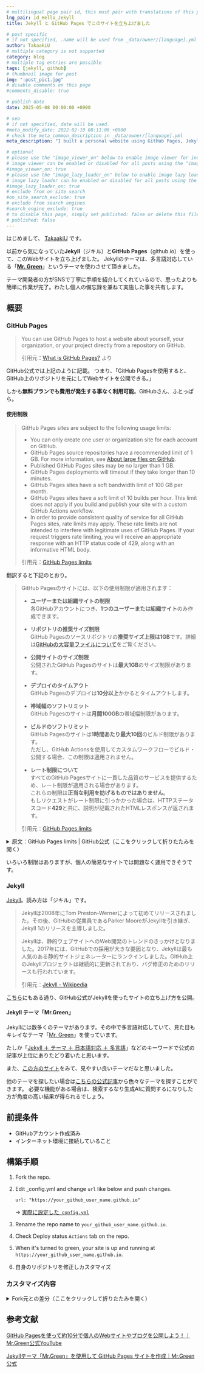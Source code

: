 ```yaml
---
# multilingual page pair id, this must pair with translations of this page. (This name must be unique)
lng_pair: id_Hello_Jekyll
title: Jekyll と GitHub Pages でこのサイトを立ち上げました

# post specific
# if not specified, .name will be used from _data/owner/[language].yml
author: TakaakiU
# multiple category is not supported
category: blog
# multiple tag entries are possible
tags: [jekyll, github]
# thumbnail image for post
img: ":post_pic1.jpg"
# disable comments on this page
#comments_disable: true

# publish date
date: 2025-05-08 00:00:00 +0900

# seo
# if not specified, date will be used.
#meta_modify_date: 2022-02-10 08:11:06 +0900
# check the meta_common_description in _data/owner/[language].yml
meta_description: "I built a personal website using GitHub Pages, Jekyll, and the Jekyll theme Mr. Green. I'll share the site along with a simple overview of the steps I took to create it."

# optional
# please use the "image_viewer_on" below to enable image viewer for individual pages or posts (_posts/ or [language]/_posts folders).
# image viewer can be enabled or disabled for all posts using the "image_viewer_posts: true" setting in _data/conf/main.yml.
#image_viewer_on: true
# please use the "image_lazy_loader_on" below to enable image lazy loader for individual pages or posts (_posts/ or [language]/_posts folders).
# image lazy loader can be enabled or disabled for all posts using the "image_lazy_loader_posts: true" setting in _data/conf/main.yml.
#image_lazy_loader_on: true
# exclude from on site search
#on_site_search_exclude: true
# exclude from search engines
#search_engine_exclude: true
# to disable this page, simply set published: false or delete this file
# published: false
---
```


はじめまして、 [TakaakiU](https://github.com/takaakiu) です。

以前から気になっていた**Jekyll**（ジキル）と**GitHub Pages**（github.io）を使って、このWebサイトを立ち上げました。
Jekyllのテーマは、多言語対応している「**[Mr. Green](https://github.com/MrGreensWorkshop/MrGreen-JekyllTheme)**」というテーマを使わさせて頂きました。

テーマ開発者の方がSNSで丁寧に手順を紹介してくれているので、思ったよりも簡単に作業が完了。わたし個人の備忘録を兼ねて実施した事を共有します。

## 概要

### GitHub Pages

> You can use GitHub Pages to host a website about yourself, your organization, or your project directly from a repository on GitHub.
>
> 引用元：[What is GitHub Pages?](https://docs.github.com/en/pages/getting-started-with-github-pages/what-is-github-pages) より

GitHub公式では上記のように記載。
つまり、「GitHub Pagesを使用すると、GitHub上のリポジトリを元にしてWebサイトを公開できる。」

しかも**無料プランでも費用が発生する事なく利用可能**。GitHubさん、ふとっぱら。

#### 使用制限

> GitHub Pages sites are subject to the following usage limits:
>
> - You can only create one user or organization site for each account on GitHub.
> - GitHub Pages source repositories have a recommended limit of 1 GB. For more information, see [About large files on GitHub](https://docs.github.com/en/repositories/working-with-files/managing-large-files/about-large-files-on-github#file-and-repository-size-limitations).
> - Published GitHub Pages sites may be no larger than 1 GB.
> - GitHub Pages deployments will timeout if they take longer than 10 minutes.
> - GitHub Pages sites have a soft bandwidth limit of 100 GB per month.
> - GitHub Pages sites have a soft limit of 10 builds per hour. This limit does not apply if you build and publish your site with a custom GitHub Actions workflow.
> - In order to provide consistent quality of service for all GitHub Pages sites, rate limits may apply. These rate limits are not intended to interfere with legitimate uses of GitHub Pages. If your request triggers rate limiting, you will receive an appropriate response with an HTTP status code of 429, along with an informative HTML body.
>
> 引用元：[GitHub Pages limits](https://docs.github.com/en/pages/getting-started-with-github-pages/github-pages-limits)

翻訳すると下記のとおり。

> GitHub Pagesのサイトには、以下の使用制限が適用されます：
>
> - **ユーザーまたは組織サイトの制限**  
>   各GitHubアカウントにつき、**1つのユーザーまたは組織サイト**のみ作成できます。
>
> - **リポジトリの推奨サイズ制限**  
>   GitHub Pagesのソースリポジトリの**推奨サイズ上限は1GB**です。詳細は[GitHubの大容量ファイルについて](https://docs.github.com/en/github/managing-large-files/about-large-files-on-github)をご覧ください。
>
> - **公開サイトのサイズ制限**  
>   公開されたGitHub Pagesのサイトは**最大1GB**のサイズ制限があります。
>
> - **デプロイのタイムアウト**  
>   GitHub Pagesのデプロイは**10分以上**かかるとタイムアウトします。
>
> - **帯域幅のソフトリミット**  
>   GitHub Pagesのサイトは**月間100GB**の帯域幅制限があります。
>
> - **ビルドのソフトリミット**  
>   GitHub Pagesのサイトは**1時間あたり最大10回**のビルド制限があります。  
>   ただし、GitHub Actionsを使用してカスタムワークフローでビルド・公開する場合、この制限は適用されません。
>
> - **レート制限について**  
>   すべてのGitHub Pagesサイトに一貫した品質のサービスを提供するため、レート制限が適用される場合があります。  
>   これらの制限は**正当な利用を妨げるものではありません**。  
>   もしリクエストがレート制限に引っかかった場合は、HTTPステータスコード**429**と共に、説明が記載されたHTMLレスポンスが返されます。
>
> 引用元：[GitHub Pages limits](https://docs.github.com/en/pages/getting-started-with-github-pages/github-pages-limits)

<details>

<summary>原文：GitHub Pages limits | GitHub公式（ここをクリックして折りたたみを開く）</summary>

<p>

## Usage limits

GitHub Pages is not intended for or allowed to be used as a free web-hosting service to run your online business, e-commerce site, or any other website that is primarily directed at either facilitating commercial transactions or providing commercial software as a service (SaaS). GitHub Pages sites shouldn't be used for sensitive transactions like sending passwords or credit card numbers.

In addition, your use of GitHub Pages is subject to the [GitHub Terms of Service](https://docs.github.com/en/site-policy/github-terms/github-terms-of-service), including the restrictions on get-rich-quick schemes, sexually obscene content, and violent or threatening content or activity.

GitHub Pages sites are subject to the following usage limits:

- You can only create one user or organization site for each account on GitHub.

- GitHub Pages source repositories have a recommended limit of 1 GB. For more information, see [About large files on GitHub](https://docs.github.com/en/repositories/working-with-files/managing-large-files/about-large-files-on-github#file-and-repository-size-limitations).

- Published GitHub Pages sites may be no larger than 1 GB.

- GitHub Pages deployments will timeout if they take longer than 10 minutes.

- GitHub Pages sites have a soft bandwidth limit of 100 GB per month.

- GitHub Pages sites have a soft limit of 10 builds per hour. This limit does not apply if you build and publish your site with a custom GitHub Actions workflow.

- In order to provide consistent quality of service for all GitHub Pages sites, rate limits may apply. These rate limits are not intended to interfere with legitimate uses of GitHub Pages. If your request triggers rate limiting, you will receive an appropriate response with an HTTP status code of `429`, along with an informative HTML body.

If your site exceeds these usage quotas, we may not be able to serve your site, or you may receive a polite email from GitHub Support suggesting strategies for reducing your site's impact on our servers, including putting a third-party content distribution network (CDN) in front of your site, making use of other GitHub features such as releases, or moving to a different hosting service that might better fit your needs.

</p>

</details>

いろいろ制限はありますが、個人の簡易なサイトでは問題なく運用できそうです。

### Jekyll

[Jekyll](https://jekyllrb.com/)。読み方は「ジキル」です。

> Jekyllは2008年にTom Preston-Wernerによって初めてリリースされました。その後、GitHubの従業員であるParker MooreがJekyllを引き継ぎ、Jekyll 1のリリースを主導しました。
> 
> Jekyllは、静的ウェブサイトへのWeb開発のトレンドのきっかけとなりました。2017年には、GitHubでの採用が大きな要因となり、Jekyllは最も人気のある静的サイトジェネレーターにランクインしました。GitHub上のJekyllプロジェクトは継続的に更新されており、バグ修正のためのリリースも行われています。
> 
> 引用元：[Jekyll - Wikipedia](https://en.wikipedia.org/wiki/Jekyll_(software)#History)

[こちら](https://docs.github.com/en/pages/setting-up-a-github-pages-site-with-jekyll/creating-a-github-pages-site-with-jekyll)にもある通り、GitHub公式がJekyllを使ったサイトの立ち上げ方を公開。

#### Jekyll テーマ「Mr.Green」

Jekyllには数多くのテーマがあります。その中で多言語対応していて、見た目もキレイなテーマ「[Mr. Green](https://github.com/MrGreensWorkshop/MrGreen-JekyllTheme)」を使っています。

たしか「[Jekyll ＋ テーマ ＋ 日本語対応 ＋ 多言語](https://www.google.com/search?q=Jekyll+テーマ+日本語対応+多言語)」などのキーワードで公式の記事が上位にありたどり着いたと思います。

また、[この方のサイト](https://blog.ingen084.net/posts/2023-06-18-renew-again)をみて、見やすい良いテーマだなと思いました。

他のテーマを探したい場合は[こちらの公式記事](https://jekyllrb.com/docs/themes/)から色々なテーマを探すことができます。
必要な機能がある場合は、検索するなり生成AIに質問するになりした方が角度の高い結果が得られるでしょう。


## 前提条件

- GitHubアカウント作成済み
- インターネット環境に接続していること

## 構築手順

1. Fork the repo.

1. Edit _config.yml and change `url` like below and push changes.

    ```
    url: "https://your_github_user_name.github.io"
    ```

    → [実際に設定した`_config.yml`](https://github.com/takaakiu/takaakiu.github.io/blob/main/_config.yml)

1. Rename the repo name to `your_github_user_name.github.io`.

1. Check Deploy status `Actions` tab on the repo.

1. When it's turned to green, your site is up and running at
    `https://your_github_user_name.github.io`.

1. 自身のリポジトリを修正しカスタマイズ

### カスタマイズ内容

<details>

<summary>Fork元との差分（ここをクリックして折りたたみを開く）</summary>

<p>

```diff yml:_data/conf/main.yml
- language_switch_lang_list: [en, ja, pt, fr, zh, ko, tr, es]
+ # language_switch_lang_list: [en, ja, pt, fr, zh, ko, tr, es]
+ language_switch_lang_list: [en, ja]
```

```diff yml:_data/content/projects/en.yml
# you can move this content to front matter of [language]/tabs/projects.md
###########################################################
#                Projects Page Data
###########################################################
page_data:
  main:
    header: "Projects"
-     info: "Your Project page description."
+     info: "Post project development records, documents, and notices."
    text_color: "white"
    # if you don't want to use background image, comment it. back_color will be activated.
    img: ":projects-heading.jpg"
    back_color: "lightblue"

  category:
-     - title: "Example"
-       type: id_example
+     - title: "Dev Logs"
+       type: id_devlogs
      color: "gray"
-     - title: "Picture"
-       type: id_picture 
+     - title: "Documents"
+       type: id_documents
      color: "#62b462"
-     - title: "Quote"
-       type: id_quote 
+     - title: "Notices"
+       type: id_notices
      color: "#2FD0ED"

  list:
-     # example
-     - type: id_example
-       project_name: "Example Project"
-       project_excerpt: "Examples"
+     # devlogs
+     - type: id_devlogs
+       project_name: "Nitaku"
+       project_excerpt: "A mobile app that allows you to create a tier table by repeating two choices."
      img: ":project1_thumb.jpg"
      img_title: "img title1"
-       date: "2021-03-13"
+       date: "2025-05-18"
      post: |
-         # Examples
+         # Dev Logs

        This is an example page to display markdown related styles for Mr. Green Jekyll Theme.

        ### Headings (centered)
        {:data-align="center"}

        # Heading 1

        ## Heading 2

        ### Heading 3

        #### Heading 4

        ##### Heading 5

        ###### Heading 6

        ***

        ### Paragraphs

        #### Paragraph

        **William Shakespeare**, Let me not to the marriage of true minds
        Admit impediments. Love is not love
        Which alters when it alteration finds,
        Or bends with the remover to remove.
        O no, it is an ever-fixed mark
        That looks on tempests and is never shaken;
        It is the star to every wand'ring barque,
        Whose worth's unknown, although his height be taken.
        Love's not Time's fool, though rosy lips and cheeks
        Within his bending sickle's compass come;
        Love alters not with his brief hours and weeks,
        But bears it out even to the edge of doom.
        If this be error and upon me proved,
        I never writ, nor no man ever loved.

        #### Texts

        Quoted text `Hello world`

        Bold text **Hello world**

        Italic text _Hello world_

        kbd text <kbd>Hello world</kbd>

        #### Blockquote

        > **William Shakespeare**, Let me not to the marriage of true minds
        Admit impediments. Love is not love
        Which alters when it alteration finds,
        Or bends with the remover to remove.
        O no, it is an ever-fixed mark
        That looks on tempests and is never shaken;
        It is the star to every wand'ring barque,
        Whose worth's unknown, although his height be taken.
        Love's not Time's fool, though rosy lips and cheeks
        Within his bending sickle's compass come;
        Love alters not with his brief hours and weeks,
        But bears it out even to the edge of doom.
        If this be error and upon me proved,
        I never writ, nor no man ever loved.

        ### Link

        This is [Mr. Green Jekyll Theme](https://github.com/MrGreensWorkshop/MrGreen-JekyllTheme), a simple theme built for [Jekyll](https://jekyllrb.com/).

        ### Picture

        ![such a lovely place](:projects-heading.jpg)

        ### Picture (centered)

        ![such a lovely place](:project1_thumb.jpg){:data-align="center"}

        ### Lists

        - Apple
        - Banana
        - Orange

        1. Fruits
            1. Apples
                - Granny Smith
                - Mutsu
            1. Bananas
                - Cavendish
                - Red
        1. Vegetables

        ***

        ### Tables

        #### Small Table (centered)

        | Fruits(not aligned) | Alignment (centered) | num (right align) |
        | ------------------- | :------------------: | ----------------: |
        | Apple               |       centered       |              9999 |
        | Banana              |  centered long text  |               999 |
        | Orange              |       centered       |                99 |
        | Lemon               |       centered       |                 9 |
        {:data-align="center"}

        #### Wide Table (centered)

        scroll enabled when page is narrow

        | Fruits | num (left align) | num (right align) | num  | num  | num  |
        | ------ | :--------------- | ----------------: | ---- | ---- | ---- |
        | Apple  | 1111             |              1111 | 2222 | 3333 | 4444 |
        | Banana | 111              |               111 | 222  | 333  | 444  |
        | Orange | 11               |                11 | 22   | 33   | 44   |
        | Lemon  | 1                |                 1 | 2    | 3    | 4    |
        {:data-align="center"}

        #### Wider Table

        scroll enabled when page is narrow

        | Fruits | num (left align) | num (right align) | num  | num  | num  | num  | num  | num  |
        | ------ | :--------------- | ----------------: | ---- | ---- | ---- | ---- | ---- | ---- |
        | Apple  | 1111             |              1111 | 2222 | 3333 | 4444 | 5555 | 6666 | 7777 |
        | Banana | 111              |               111 | 222  | 333  | 444  | 555  | 666  | 777  |
        | Orange | 11               |                11 | 22   | 33   | 44   | 55   | 66   | 77   |
        | Lemon  | 1                |                 1 | 2    | 3    | 4    | 5    | 6    | 7    |

        ### Code

        #### Quote

        ```python
        for i in range(5, 10):
          print(i)
        ```

-     # picture 
-     - type: id_picture 
-       project_name: "Example Project"
-       project_excerpt: "Picture"
+     # documents
+     - type: id_documents
+       project_name: "Documents"
+       project_excerpt: "Post project tutorials, guides, specifications, and manuals."
      img: ":project2_thumb.jpg"
      img_title: "img title2"
-       date: "2021-04-23"
+       date: "2025-05-18"
      post: |
        # Title
        This is project content.

        ![Image](:project2_thumb.jpg)

-     # quote
-     - type: id_quote 
- 	      project_name: "Example Project"
-       project_excerpt: "William Shakespeare"
+     # notices
+     - type: id_notices
+       project_name: "Notices"
+       project_excerpt: "Post updates and defect information on deliverables."
      #img: ":project1_thumb.jpg"
      #img_title: "img title3"
      date: "2021-05-27"
      post: |
        Let me not to the marriage of true minds
        Admit impediments. Love is not love
        Which alters when it alteration finds,
        Or bends with the remover to remove.
        O no, it is an ever-fixed mark
        That looks on tempests and is never shaken;
        It is the star to every wand'ring barque,
        Whose worth's unknown, although his height be taken.
        Love's not Time's fool, though rosy lips and cheeks
        Within his bending sickle's compass come;
        Love alters not with his brief hours and weeks,
        But bears it out even to the edge of doom.
        If this be error and upon me proved,
        I never writ, nor no man ever loved.
-     - type: id_quote 
+     - type: id_notices
      project_name: "Example Project"
      project_excerpt: "Albert Einstein"
      img: ":project2_thumb.jpg"
      img_title: "img title4"
      date: "2021-06-08"
      post: |
        Two things are infinite: the universe and human stupidity; and I'm not sure about the universe.
-     - type: id_quote 
+     - type: id_notices
      project_name: "Example Project"
      project_excerpt: "Mae West"
      img: ":project1_thumb.jpg"
      img_title: "img title5"
      date: "2021-08-20"
      post: |
        You only live once, but if you do it right, once is enough.
-     - type: id_quote 
+     - type: id_notices
      project_name: "Example Project"
      project_excerpt: "Mahatma Gandhi "
      img: ":project2_thumb.jpg"
      img_title: "img title6"
      date: "2021-12-20"
      post: |
        Be the change that you wish to see in the world.

```

```diff yml:_data/content/projects/ja.yml
# you can move this content to front matter of [language]/tabs/projects.md
###########################################################
#                Projects Page Data
###########################################################
page_data:
  main:
    header: "プロジェクト"
-     info: "プロジェクトページの説明はこちら。"
+     info: "プロジェクトの開発記録やドキュメント、お知らせを掲載。"
    text_color: "white"
    # if you don't want to use background image, comment it. back_color will be activated.
    img: ":projects-heading.jpg"
    back_color: "lightblue"

  category:
-     - title: "例"
-       type: id_example
+     - title: "開発ログ"
+       type: id_devlogs
      color: "gray"
-     - title: "写真"
-       type: id_picture 
+     - title: "ドキュメント"
+       type: id_documents
      color: "#62b462"
-     - title: "名言"
-       type: id_quote 
+     - title: "お知らせ"
+       type: id_notices
      color: "#2FD0ED"

  list:
-     # example
-     - type: id_example 
-       project_name: "サンプルプロジェクト"
-       project_excerpt: "例"
+     # devlogs
+     - type: id_devlogs
+       project_name: "二択（nitaku）"
+       project_excerpt: "2つの選択肢を繰り返すことで、Tier表を作成できるモバイルアプリ。"
      img: ":project1_thumb.jpg"
      img_title: "img title1"
-       date: "2021-03-13"
+       date: "2025-05-18"
      post: |
-         # Examples
+         # Dev Logs

        This is an example page to display markdown related styles for Mr. Green Jekyll Theme.

        ### Headings (centered)
        {:data-align="center"}

        # Heading 1

        ## Heading 2

        ### Heading 3

        #### Heading 4

        ##### Heading 5

        ###### Heading 6

        ***

        ### Paragraphs

        #### Paragraph

        **William Shakespeare**, Let me not to the marriage of true minds
        Admit impediments. Love is not love
        Which alters when it alteration finds,
        Or bends with the remover to remove.
        O no, it is an ever-fixed mark
        That looks on tempests and is never shaken;
        It is the star to every wand'ring barque,
        Whose worth's unknown, although his height be taken.
        Love's not Time's fool, though rosy lips and cheeks
        Within his bending sickle's compass come;
        Love alters not with his brief hours and weeks,
        But bears it out even to the edge of doom.
        If this be error and upon me proved,
        I never writ, nor no man ever loved.

        #### Texts

        Quoted text `Hello world`

        Bold text **Hello world**

        Italic text _Hello world_

        kbd text <kbd>Hello world</kbd>

        #### Blockquote

        > **William Shakespeare**, Let me not to the marriage of true minds
        Admit impediments. Love is not love
        Which alters when it alteration finds,
        Or bends with the remover to remove.
        O no, it is an ever-fixed mark
        That looks on tempests and is never shaken;
        It is the star to every wand'ring barque,
        Whose worth's unknown, although his height be taken.
        Love's not Time's fool, though rosy lips and cheeks
        Within his bending sickle's compass come;
        Love alters not with his brief hours and weeks,
        But bears it out even to the edge of doom.
        If this be error and upon me proved,
        I never writ, nor no man ever loved.

        ### Link

        This is [Mr. Green Jekyll Theme](https://github.com/MrGreensWorkshop/MrGreen-JekyllTheme), a simple theme built for [Jekyll](https://jekyllrb.com/).

        ### Picture

        ![such a lovely place](:projects-heading.jpg)

        ### Picture (centered)

        ![such a lovely place](:project1_thumb.jpg){:data-align="center"}

        ### Lists

        - Apple
        - Banana
        - Orange

        1. Fruits
            1. Apples
                - Granny Smith
                - Mutsu
            1. Bananas
                - Cavendish
                - Red
        1. Vegetables

        ***

        ### Tables

        #### Small Table (centered)

        | Fruits(not aligned) | Alignment (centered) | num (right align) |
        | ------------------- | :------------------: | ----------------: |
        | Apple               |       centered       |              9999 |
        | Banana              |  centered long text  |               999 |
        | Orange              |       centered       |                99 |
        | Lemon               |       centered       |                 9 |
        {:data-align="center"}

        #### Wide Table (centered)

        scroll enabled when page is narrow

        | Fruits | num (left align) | num (right align) | num  | num  | num  |
        | ------ | :--------------- | ----------------: | ---- | ---- | ---- |
        | Apple  | 1111             |              1111 | 2222 | 3333 | 4444 |
        | Banana | 111              |               111 | 222  | 333  | 444  |
        | Orange | 11               |                11 | 22   | 33   | 44   |
        | Lemon  | 1                |                 1 | 2    | 3    | 4    |
        {:data-align="center"}

        #### Wider Table

        scroll enabled when page is narrow

        | Fruits | num (left align) | num (right align) | num  | num  | num  | num  | num  | num  |
        | ------ | :--------------- | ----------------: | ---- | ---- | ---- | ---- | ---- | ---- |
        | Apple  | 1111             |              1111 | 2222 | 3333 | 4444 | 5555 | 6666 | 7777 |
        | Banana | 111              |               111 | 222  | 333  | 444  | 555  | 666  | 777  |
        | Orange | 11               |                11 | 22   | 33   | 44   | 55   | 66   | 77   |
        | Lemon  | 1                |                 1 | 2    | 3    | 4    | 5    | 6    | 7    |

        ### Code

        #### Quote

        ```python
        for i in range(5, 10):
          print(i)
        ```

-     # picture 
-     - type: id_picture 
-       project_name: "サンプルプロジェクト"
-       project_excerpt: "写真"
+     # documents
+     - type: id_documents
+       project_name: "ドキュメント"
+       project_excerpt: "プロジェクトに関するチュートリアル、ガイド、仕様書、マニュアルを掲載。"
      img: ":project2_thumb.jpg"
      img_title: "img title2"
-       date: "2021-04-23"
+       date: "2025-05-18"
      post: |
        # Title
        This is project content.

        ![Image](:project2_thumb.jpg)

-     # quote
-     - type: id_quote 
-       project_name: "サンプルプロジェクト"
-       project_excerpt: "William Shakespeare"
+     # notices
+     - type: id_notices
+       project_name: "お知らせ"
+       project_excerpt: "成果物の更新や不具合情報を掲載。"
      #img: ":project1_thumb.jpg"
      #img_title: "img title3"
-       date: "2021-05-27"
+       date: "2025-05-18"
      post: |
        Let me not to the marriage of true minds
        Admit impediments. Love is not love
        Which alters when it alteration finds,
        Or bends with the remover to remove.
        O no, it is an ever-fixed mark
        That looks on tempests and is never shaken;
        It is the star to every wand'ring barque,
        Whose worth's unknown, although his height be taken.
        Love's not Time's fool, though rosy lips and cheeks
        Within his bending sickle's compass come;
        Love alters not with his brief hours and weeks,
        But bears it out even to the edge of doom.
        If this be error and upon me proved,
        I never writ, nor no man ever loved.
-     - type: id_quote
+     - type: id_notices
      project_name: "サンプルプロジェクト"
      project_excerpt: "Albert Einstein"
      img: ":project2_thumb.jpg"
      img_title: "img title4"
      date: "2021-06-08"
      post: |
        Two things are infinite: the universe and human stupidity; and I'm not sure about the universe.
-     - type: id_quote
+     - type: id_notices
      project_name: "サンプルプロジェクト"
      project_excerpt: "Mae West"
      img: ":project1_thumb.jpg"
      img_title: "img title5"
      date: "2021-08-20"
      post: |
        You only live once, but if you do it right, once is enough.
-     - type: id_quote
+     - type: id_notices
      project_name: "サンプルプロジェクト"
      project_excerpt: "Mahatma Gandhi "
      img: ":project2_thumb.jpg"
      img_title: "img title6"
      date: "2021-12-20"
      post: |
        Be the change that you wish to see in the world.
```

```diff yml:_data/lang/en.yml
# Mr. Green Jekyll Theme (https://github.com/MrGreensWorkshop/MrGreen-JekyllTheme)
# Copyright (c) 2022 Mr. Green's Workshop https://www.MrGreensWorkshop.com
# Licensed under MIT

lng:
  name: English
  # based on ISO_639-1 https://en.wikipedia.org/wiki/List_of_ISO_639-1_codes
  code: en
  # specifically needed for open-graph meta og:locale. if open_graph or html_lng_with_country_code not enabled in _data/conf/main.yml, it's not necessary.
  # For html tags, you can enable or disable using html_lng_with_country_code defined in _data/conf/main.yml
  # based on ISO_3166-1 https://en.wikipedia.org/wiki/ISO_3166-1_alpha-2
  country: US
  switch_title: En
  offer:
    title: Language
    msg_page: View this page in English.
    # if page translation is not available, use this.
    msg_site: To home

date:
  # if %b is used in the long format, it will be replaced with the corresponding item in 'months' list below.
  long: "%b %-d, %Y"
  day: "%d"
  year: "%Y"
  # months itself also used in Archive page.
  months: [Jan, Feb, Mar, Apr, May, Jun, Jul, Aug, Sep, Oct, Nov, Dec]

not_found:
  header: Page not found
  line1: The page you requested could not be found.
  line2: Try menu, or site search if available.

no_translation_tooltip: No Translation

navigation:
  contact_header: Contact
  side_navigation_button: Side menu
  scroll_back_to_top: Back to top

color_scheme_switch_tooltip: Color scheme

search:
  placeholder: Search
  noResultText: No results were found.

image_viewer:
  load_error: The image could not be loaded.

copyright:
  additional_text: " All rights reserved."

creative_commons:
  some_rights_reserved: Some rights reserved.
  # check _data/owner/[language].yml for license type.
  by: Except where otherwise noted, content on this web site is licensed under a Creative Commons Attribution 4.0 International License.
  by-nd: Except where otherwise noted, content on this web site is licensed under a Creative Commons Attribution-NoDerivatives 4.0 International License.
  by-sa: Except where otherwise noted, content on this web site is licensed under a Creative Commons Attribution-ShareAlike 4.0 International License.
  by-nc: Except where otherwise noted, content on this web site is licensed under a Creative Commons Attribution-NonCommercial 4.0 International License.
  by-nc-nd: Except where otherwise noted, content on this web site is licensed under a Creative Commons Attribution-NonCommercial-NoDerivatives 4.0 International License.
  by-nc-sa: Except where otherwise noted, content on this web site is licensed under a Creative Commons Attribution-NonCommercial-ShareAlike 4.0 International License.

# for 404 layout
not-found:
  title: "404"

# for post layout
post:
  read_time:
    unit: " min"
    text: " read"
    # c for char w for word
    word_char: w
    # char or words per minute
    per_minute: 200
  pager_buttons:
-     older_post: "← Older Post"
-     newer_post: "Newer Post →"
+     older_post: "👈 Older Post"
+     newer_post: "Newer Post 👉"
    first_post: First
    last_post: Last
  comments:
    noscript: Please enable JavaScript to view the Comments.
    disqus:
      count_title: Comments
      click_to_load: "Load comments"
      consent:
        title: Comments (Disqus.com)
        text: >
          Comment feature is hosted by a third party. By showing the external content you accept the $terms and $privacy_policy of disqus.com.
          <br>If you prefer to opt out of targeted advertising, open $settings_link and click "opt-out" button and close. Return here and load comments.
        terms_link_text: Terms of Service
        privacy_link_text: Privacy Policy
        settings_link_text: this link
        button:
          load_once: Show only this time
          load_and_do_not_ask_again: Always show
  table_of_contents:
    heading: Contents
    tooltip:
      move: Drag to move
      close: Close
  share:
    heading: Share on
    link_copied: Link copied!
    tooltip:
      # keys need to match with _data/share.yml
      twitter: Twitter
      facebook: Facebook
      telegram: Telegram
      linkedin: LinkedIn
      email: Email
      copy_link: Copy link

# for post-list layout
post-list:
  title: Blog
  button_name: Blog
  upside_down_tabs:
    tab:
      all: All
      categories: Categories
      tags: Tags
      years: Years
      clear: Clear
      close: Close
      tooltip:
        clear: Clear
        close: Close
    msg:
      property_list:
        # keys need to match with /query/post-query.json
        tags: Tag
        category: Category
        year: Year
      # you can use these wildcards, {property} {value} {thumb}
      resultFoundTitleFormat: "{property} : {thumb}"

# for home layout
home:
  title: Welcome
  button_name: Home
  new_posts_title: New Articles
  new_posts_show_more_button: View More ...

# for archives layout
archives:
  title: Archive
  button_name: Archive
  page_header: Archive

# for about layout
about:
-   title: About
-   button_name: About
+   title: TakaakiU
+   button_name: TakaakiU
  email_title: email

# for links layout
links:
  title: Links
  button_name: Links
  link_text: Web site
  info_text: Info

# for projects layout
projects:
  title: Projects
  button_name: Projects
  read_more_text: Read more
  read_less_text: Read less

# for privacy-policy layout
privacy-policy:
  title: &privacy_policy_title Privacy policy

# constants to be replaced for
constants:
  greetings: Hello
  welcome: Welcome
-   sample: Sample
+   # sample: Sample

# for contact form
contact_form:
  button_name: Contact Form
  formLoadingText: Loading the Contact Form...

# for cookie consent
cookie_consent:
  privacy_policy_link_text: *privacy_policy_title
  side_nav_setting_button_tooltip: &cookie_settings Cookie settings
  panel_bar:
    msg: >
      This website uses cookies to optimize site functionality.
      It will be activated with your approval.
    privacy_msg: Check $privacy_link.
    buttons:
      accept: &accept_button Allow all
      settings: Customize
      deny: &deny_button Deny
      close: Close
  panel_settings:
    title: *cookie_settings
    msg: >
      This website uses cookies to optimize site functionality.
      It will be activated with your approval. Please click each item below for cookie policy.
    privacy_msg: Check $privacy_link.
    buttons:
      accept: *accept_button
      save: Allow selection
      deny: *deny_button
    always_active: Always active
    consent_types:
      necessary:
        title: Strictly necessary cookies
        info: >
          These cookies are essential for the website function and cannot be disable.
          They are usually set when site function like color scheme etc. is changed.
          These cookies do not store any personally identifiable information.
          $gtag_info
      analytics:
        title: Performance cookies
        info: $gtag_info
      preferences:
        title: Functionality cookies
        info: $gtag_info
      advertising:
        title: Targeting and advertising cookies
        info: $gtag_info
    gtag_info:
      # from https://support.google.com/tagmanager/answer/10718549#consent-types
      ad_storage: >
        Enables storage (such as cookies) related to advertising.
      analytics_storage: >
        Enables storage (such as cookies) related to analytics e.g. visit duration.
      functionality_storage: >
        Enables storage that supports the functionality of the website or app e.g. language settings.
      personalization_storage: >
        Enables storage related to personalization e.g. video recommendations.
      security_storage: >
        Enables storage related to security such as authentication functionality,
        fraud prevention, and other user protection.

```

```diff yml:_data/lang/ja.yml
# Mr. Green Jekyll Theme (https://github.com/MrGreensWorkshop/MrGreen-JekyllTheme)
# Copyright (c) 2022 Mr. Green's Workshop https://www.MrGreensWorkshop.com
# Licensed under MIT

lng:
  name: 日本語
  # based on ISO_639-1 https://en.wikipedia.org/wiki/List_of_ISO_639-1_codes
  code: ja
  # specifically needed for open-graph meta og:locale. if open_graph or html_lng_with_country_code not enabled in _data/conf/main.yml, it's not necessary.
  # For html tags, you can enable or disable using html_lng_with_country_code defined in _data/conf/main.yml
  # based on ISO_3166-1 https://en.wikipedia.org/wiki/ISO_3166-1_alpha-2
  country: JP
  switch_title: Jp
  offer:
    title: 言語
    msg_page: このページを日本語で表示する。
    # if page translation is not available, use this.
    msg_site: 日本語ホームへ

date:
  # if %b is used in the long format, it will be replaced with the corresponding item in 'months' list below.
  long: "%Y年%m月%d日"
  day: "%d日"
  year: "%Y年"
  # months itself also used in Archive page.
  months: [1月, 2月, 3月, 4月, 5月, 6月, 7月, 8月, 9月, 10月, 11月, 12月]

not_found:
  header: ページが見つかりませんでした。
  line1: リクエストされたページが見つかりませんでした。
  line2: メニューを試すか、利用可能な場合はサイト検索を試してください。

no_translation_tooltip: 訳がありません

navigation:
  contact_header: コンタクト
  side_navigation_button: サイドメニュー
  scroll_back_to_top: トップへ戻る

color_scheme_switch_tooltip: 配色

search:
  placeholder: 検索
  noResultText: 何も見つかりませんでした。

image_viewer:
  load_error: 画像が読み込めませんでした。

copyright:
  additional_text: " 著作権で保護されています。"

creative_commons:
  some_rights_reserved: 一部の権利は留保されています。
  # check _data/owner/[language].yml for license type.
  by: 特に明記されていない限り、このWebサイトのコンテンツはクリエイティブ・コモンズ 表示 4.0 国際 ライセンスの下に提供されています。
  by-nd: 特に明記されていない限り、このWebサイトのコンテンツはクリエイティブ・コモンズ 表示 - 改変禁止 4.0 国際 ライセンスの下に提供されています。
  by-sa: 特に明記されていない限り、このWebサイトのコンテンツはクリエイティブ・コモンズ 表示 - 継承 4.0 国際 ライセンスの下に提供されています。
  by-nc: 特に明記されていない限り、このWebサイトのコンテンツはクリエイティブ・コモンズ 表示 - 非営利 4.0 国際 ライセンスの下に提供されています。
  by-nc-nd: 特に明記されていない限り、このWebサイトのコンテンツはクリエイティブ・コモンズ 表示 - 非営利 - 改変禁止 4.0 国際 ライセンスの下に提供されています。
  by-nc-sa: 特に明記されていない限り、このWebサイトのコンテンツはクリエイティブ・コモンズ 表示 - 非営利 - 継承 4.0 国際 ライセンスの下に提供されています。

# for 404 layout
not-found:
  title: "404"

# for post layout
post:
  read_time:
    unit: "分"
    text: "で読めます"
    # c for char w for word
    word_char: c
    # char or words per minute
    per_minute: 500
  pager_buttons:
-     older_post: "← 古い投稿へ"
-     newer_post: "新しい投稿へ →"
+     older_post: "👈 古い記事へ"
+     newer_post: "新しい記事へ 👉"
    first_post: First
    last_post: Last
  comments:
    noscript: コメントを表示するには、JavaScriptを有効にしてください。
    disqus:
      count_title: コメント
      click_to_load: "コメントを表示する"
      consent:
        title: コメント (Disqus.com)
        text: >
          コメント機能はサードパーティによってホストされています。 外部コンテンツを表示することにより、disqus.comの$termsと$privacy_policyに同意したことになります。
          <br>ターゲットを絞った広告をオプトアウトする場合は、$settings_linkを開き、「opt-out」ボタンをクリックして閉じます。 ここに戻ってコメントを表示してください。
        terms_link_text: 利用規約
        privacy_link_text: プライバシーポリシー
        settings_link_text: このリンク
        button:
          load_once: 今回のみ表示
          load_and_do_not_ask_again: 常に表示
  table_of_contents:
    heading: 見出し
    tooltip:
      move: ドラッグして移動
      close: 閉じる
  share:
    heading: シェア
    link_copied: リンクがコピーされました!
    tooltip:
      # keys need to match with _data/share.yml
      twitter: Twitter
      facebook: Facebook
      telegram: Telegram
      linkedin: LinkedIn
      email: メール
      copy_link: リンクをコピー

# for post-list layout
post-list:
  title: ブログ
  button_name: ブログ
  upside_down_tabs:
    tab:
      all: 全て
      categories: カテゴリー
      tags: タグ
      years: 年
      clear: クリア
      close: 閉じる
      tooltip:
        clear: クリア
        close: 閉じる
    msg:
      property_list:
        # keys need to match with /query/post-query.json
        tags: タグ
        category: カテゴリー
        year: 年
      # you can use these wildcards, {property} {value} {thumb}
      resultFoundTitleFormat: "{property} : {thumb}"

# for home layout
home:
  title: ようこそ
  button_name: ホーム
  new_posts_title: 新着記事
  new_posts_show_more_button: もっと見る ...

# for archives layout
archives:
  title: アーカイブ
  button_name: アーカイブ
  page_header: アーカイブ

# for about layout
about:
-   title: 私について
-   button_name: 私について
+   title: TakaakiU
+   button_name: TakaakiU
  email_title: メール

# for links layout
links:
  title: リンク
  button_name: リンク
  link_text: Webサイト
  info_text: 説明

# for projects layout
projects:
  title: プロジェクト
  button_name: プロジェクト
  read_more_text: 続きを読む
  read_less_text: 閉じる

# for privacy-policy layout
privacy-policy:
  title: &privacy_policy_title プライバシーポリシー

# constants to be replaced for
constants:
  greetings: こんにちは
  welcome: ようこそ
-   sample: サンプル
+   # sample: サンプル

# for contact form
contact_form:
  button_name: お問い合わせフォーム
  formLoadingText: お問い合わせフォームの読み込み中…

# for cookie consent
cookie_consent:
  privacy_policy_link_text: *privacy_policy_title
  side_nav_setting_button_tooltip: &cookie_settings クッキー設定
  panel_bar:
    msg: >
      当Webサイトは、機能を最適化するためにクッキーを使用しています。
      承認後に有効になります。
    privacy_msg: $privacy_linkを確認する。
    buttons:
      accept: &accept_button 全て許可
      settings: 設定
      deny: &deny_button 拒否
      close: 閉じる
  panel_settings:
    title: *cookie_settings
    msg: >
      当Webサイトは、機能を最適化するためにクッキーを使用しています。
      承認後に有効になります。クッキーポリシーについては、以下の各項目をクリックしてください。
    privacy_msg: $privacy_linkを確認する。
    buttons:
      accept: *accept_button
      save: 選択を許可
      deny: *deny_button
    always_active: 常時有効
    consent_types:
      necessary:
        title: 不可欠なクッキー
        info: >
          このCookieは、Webサイトの機能に不可欠であり、無効にすることはできません。
          通常、配色などのサイト機能を変更したときに設定されます。
          このCookieには、個人を特定できる情報は保存されません。
          $gtag_info
      analytics:
        title: パフォーマンスクッキー
        info: $gtag_info
      preferences:
        title: 機能性クッキー
        info: $gtag_info
      advertising:
        title: ターゲティング広告クッキー
        info: $gtag_info
    gtag_info:
      # from https://support.google.com/tagmanager/answer/10718549#consent-types
      ad_storage: >
        広告に関連する保存（Cookie など）を有効にします。
      analytics_storage: >
        訪問時の滞在時間などの分析に関連する保存（Cookie など）を有効にします。
      functionality_storage: >
        Webサイトまたはアプリの機能（言語設定など）をサポートする保存を有効にします。
      personalization_storage: >
        おすすめの動画など、パーソナライズに関連する保存を有効にします。
      security_storage: >
        認証機能、不正行為防止、その他のユーザー保護など、
        セキュリティに関連する保存を有効にします。

```

```diff yml:_data/owner/en.yml
###########################################################
# Owner's Personal Information
###########################################################
# This is your brand name
- brand: "Your Brand"
+ brand: "takaakiu.github.io"

# text below the brand name
brand_sub_text: "$site_sample"

# used for seo meta post author (if it's not defined in post)
- name: "Your Name"
+ name: "TakaakiU"

# home page top header texts
home:
  # you can also use $site_brand, $site_greetings, $site_welcome in line1 and line2 for replacing texts.
  top_header_line1: "$site_welcome"
  # if commented, top header will be a single line
  top_header_line2: "$site_brand"

# about page sub title
about:
  sub_title: "$site_sample"

# if you don't want to add copyright year, comment or leave it blank.
# the year during which the claimed copyright for the work was first asserted.
- copyright_start_year: "2022"
+ copyright_start_year: "2025"

# make sure creative_commons.enable is true in _data/conf/main.yml file
creative_commons:
  # choose your license from https://creativecommons.org/choose/?lang=en
  # then check link address below Selected License and make sure it matches with the list below

  # select one below
  # 1. by        Attribution 4.0 International
  # 2. by-nd     Attribution-NoDerivatives 4.0 International
  # 3. by-sa     Attribution-ShareAlike 4.0 International
  # 4. by-nc     Attribution-NonCommercial 4.0 International
  # 5. by-nc-nd  Attribution-NonCommercial-NoDerivatives 4.0 International
  # 6. by-nc-sa  Attribution-NonCommercial-ShareAlike 4.0 International
-   license_type: "by-sa"
+   license_type: "by"

# seo meta this is needed for each language
# If meta_description is not defined in front matter, it's created from (post / page) content,
# if it has no content, this will be used for page description. It is also used in manifest.json
- meta_common_description: "Your meta description."
+ meta_common_description: "This site was set up to document my personal development experiences and deliverables."

# contact options (side nav bottom and about page)
# the order of the items will be shown as here.
# comment to remove any contact item
contacts:
-   #- github: ""
+   - github: "takaakiu"
  #- email: ""
  #- linkedin: ""
-   #- twitter: ""
+   - twitter: "takaakiu_81z"
  #- mastodon: ""
  #- instagram: ""
  #- youtube: ""
  #- facebook: ""
# to add more, check the _data/const/contact.yml file
#  - your_new_contact: ""

# make sure one of comment engine is enabled in _data/conf/posts.yml file
comments:
  # Create a Disqus account and fill out the items below.
  disqus:
    shortname: ""
  # To use Giscus, go to https://giscus.app and look for the "Configuration".
  # - Enter your repository name, and it will create the following settings for you under "Enable giscus".
  # - Get the corresponding items and fill in the items below.
  # For other settings, please check the _data/conf/posts.yml file.
  giscus:
    repo: ""
    repo-id: ""
    category: ""
    category-id: ""

# if no id is provided, this feature will be disabled.
# make sure your environment does not match with google.analytics.ignore in _data/conf/main.yml
google_analytics_id: ""

# there are different ways to verify web page. One is adding this as meta into html.
# make sure you set meta.google_site_verify: true in _data/conf/main.yml
# make sure your environment does not match with google.site_verification.ignore in _data/conf/main.yml
google_site_verification: ""

# make sure you set contact_form.enable: true in _data/conf/main.yml
# - Create a form in Google Forms. You can use the template named "Contact Information".
# - Customize the form colors and response validation according to your needs.
# - To disable forced Google sign-in, go to "Settings > Response" and switch off the "Limit to 1 response".
# - Click the "Send" button at the top right.
# - Click the link icon from "Send via" list and copy the link.
# - Then paste the link between double quotes.
google_forms_contact_form_url: ""

```


```diff yml:_data/owner/ja.yml
###########################################################
# Owner's Personal Information
###########################################################
# This is your brand name
- brand: "サイト名"
+ brand: "takaakiu.github.io"

# text below the brand name
brand_sub_text: "$site_sample"

# used for seo meta post author (if it's not defined in post)
- name: "作者名"
+ name: "TakaakiU"

# home page top header texts
home:
  # you can also use $site_brand, $site_greetings, $site_welcome in line1 and line2 for replacing texts.
  top_header_line1: "$site_welcome"
  # if commented, top header will be a single line
  top_header_line2: "$site_brand"

# about page sub title
about:
  sub_title: "$site_sample"

# if you don't want to add copyright year, comment or leave it blank.
# the year during which the claimed copyright for the work was first asserted.
- copyright_start_year: "2022"
+ copyright_start_year: "2025"

# make sure creative_commons.enable is true in _data/conf/main.yml file
creative_commons:
  # choose your license from https://creativecommons.org/choose/?lang=en
  # then check link address below Selected License and make sure it matches with the list below

  # select one below
  # 1. by        Attribution 4.0 International
  # 2. by-nd     Attribution-NoDerivatives 4.0 International
  # 3. by-sa     Attribution-ShareAlike 4.0 International
  # 4. by-nc     Attribution-NonCommercial 4.0 International
  # 5. by-nc-nd  Attribution-NonCommercial-NoDerivatives 4.0 International
  # 6. by-nc-sa  Attribution-NonCommercial-ShareAlike 4.0 International
-   license_type: "by-sa"
+   license_type: "by"

# seo meta this is needed for each language
# If meta_description is not defined in front matter, it's created from (post / page) content,
# if it has no content, this will be used for page description. It is also used in manifest.json
- meta_common_description: "メタディスクリプション"
+ meta_common_description: "このサイトは、私の個人的な開発経験と成果物を記録するために開設。"

# contact options (side nav bottom and about page)
# the order of the items will be shown as here.
# comment to remove any contact item
contacts:
-   #- github: ""
+   - github: "takaakiu"
  #- email: ""
  #- linkedin: ""
-   #- twitter: ""
+   - twitter: "takaakiu_81z"
  #- mastodon: ""
  #- instagram: ""
  #- youtube: ""
  #- facebook: ""
# to add more, check the _data/const/contact.yml file
#  - your_new_contact: ""

# make sure one of comment engine is enabled in _data/conf/posts.yml file
comments:
  # Create a Disqus account and fill out the items below.
  disqus:
    shortname: ""
  # To use Giscus, go to https://giscus.app and look for the "Configuration".
  # - Enter your repository name, and it will create the following settings for you under "Enable giscus".
  # - Get the corresponding items and fill in the items below.
  # For other settings, please check the _data/conf/posts.yml file.
  giscus:
    repo: ""
    repo-id: ""
    category: ""
    category-id: ""

# if no id is provided, this feature will be disabled.
# make sure your environment does not match with google.analytics.ignore in _data/conf/main.yml
google_analytics_id: ""

# there are different ways to verify web page. One is adding this as meta into html.
# make sure you set meta.google_site_verify: true in _data/conf/main.yml
# make sure your environment does not match with google.site_verification.ignore in _data/conf/main.yml
google_site_verification: ""

# make sure you set contact_form.enable: true in _data/conf/main.yml
# - Create a form in Google Forms. You can use the template named "Contact Information".
# - Customize the form colors and response validation according to your needs.
# - To disable forced Google sign-in, go to "Settings > Response" and switch off the "Limit to 1 response".
# - Click the "Send" button at the top right.
# - Click the link icon from "Send via" list and copy the link.
# - Then paste the link between double quotes.
google_forms_contact_form_url: ""

```

```diff yml:_config.yml
###########################################################
# Global Configuration (https://jekyllrb.com/docs/configuration/options/)
###########################################################
# if you want to force HTTPS, specify the domain without the http at the start
# set domain: "your_github_user_name.github.io"
domain: ""

# your web site url
# for GitHub Pages, url: "https://your_github_user_name.github.io"
- url: ""
+ url: "https://takaakiu.github.io"

# path to this site
# if your page is located at https://your_github_user_name.github.io/blog, then set baseurl: "/blog"
baseurl: ""

# please use TZ database name column on the list table
# https://en.wikipedia.org/wiki/List_of_tz_database_time_zones
#timezone: ""

###########################################################
# Front Matter Defaults (https://jekyllrb.com/docs/configuration/front-matter-defaults/)
###########################################################
defaults:
  # for posts
  - scope:
      # to separate language posts folders
      path: "_posts"
    values:
      layout: "post"
      permalink: /posts/:path

  # for multilingual posts
  - scope:
      # to separate language posts folders
      path: "*/_posts"
    values:
      hidden: true
      layout: "post"
      permalink: /:path

  # example: enable setting for all pages. You may still need to enable some setting from _data/conf/posts.yml or _data/conf/main.yml
  # - scope:
  #     # an empty string here means all files in the project
  #     path: ""
  #   values:
  #     image_viewer_on: true
  #     image_lazy_loader_on: true

###########################################################
# Markdown Options (https://jekyllrb.com/docs/configuration/markdown/)
# Configuring Jekyll in your GitHub Pages site (https://docs.github.com/en/pages/setting-up-a-github-pages-site-with-jekyll/about-github-pages-and-jekyll)
###########################################################
# This is default for GitHub Pages sites and cannot be changed.
highlighter: rouge
markdown: kramdown
kramdown:
  # This is default for GitHub Pages sites and cannot be changed.
  syntax_highlighter: rouge

###########################################################
# Plugins (Plugins supported by GitHub Pages https://pages.github.com/versions/)
###########################################################
plugins:
  - jekyll-paginate
  - jekyll-redirect-from

# since GitHub Pages runs jekyll with "--safe" flag, we need to add supported plugins in here. (only github supported plugins are allowed)
whitelist:
  - jekyll-paginate
  - jekyll-redirect-from

###########################################################
# jekyll-paginate (https://jekyllrb.com/docs/pagination/)
###########################################################
paginate_path: "/tabs/blog/:num"
# number of post per page
# make sure this matches with post_query_paginator_post_per_page in _data/conf/posts.yml
paginate: 5

###########################################################
# jekyll-redirect-from (https://github.com/jekyll/jekyll-redirect-from)
###########################################################
redirect_from:
  # Disabling generation of redirects.json
  json: false

###########################################################
# html compression (https://jch.penibelst.de)
###########################################################
compress_html:
  clippings: all
  comments: all
  #endings: all
  profile: false
  blanklines: false
  ignore:
    # disable this feature for development env.
    envs: [development]

###########################################################
# js compression (for removing comments(/**/only), line breaks and spaces)
# for debugging js files, simply set linebreak_and_space: false (in production env, this will be enabled automatically)
# for more info about environments (https://jekyllrb.com/docs/configuration/environments/)
###########################################################
compress_js:
  # enable or disable line breaks and space removal feature for development env.
  linebreak_and_space: false
  # disable this feature entirely for development or production env.
  #ignore: development

###########################################################
# Sass (https://jekyllrb.com/docs/assets/)
###########################################################
sass:
  sass_dir: assets/_scss
  # enable css compression
  style: compressed

###########################################################
# Exclude these files or folders from production site
###########################################################
exclude: ["Gemfile*", "vendor", ".github", ".vscode", "README*", "CODE_OF_CONDUCT.md", "LICENSE", "docs"]

```

</p>

</details>

## 参考文献

[GitHub Pagesを使って約10分で個人のWebサイトやブログを公開しよう！｜Mr.Green公式YouTube](https://youtu.be/Sd_KBUH5Lk4?si=6WrDanzMG_TiYmhk)

[Jekyllテーマ「Mr.Green」を使用して GitHub Pages サイトを作成｜Mr.Green公式](https://github.com/MrGreensWorkshop/MrGreen-JekyllTheme/blob/main/README.md#github-pages)
